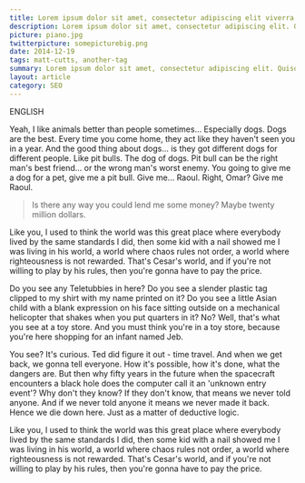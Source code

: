 ```yaml
---
title: Lorem ipsum dolor sit amet, consectetur adipiscing elit viverra fusce.
description: Lorem ipsum dolor sit amet, consectetur adipiscing elit. Quisque lobortis pellentesque neque, ac pretium urna finibus eget. Quisque id arcu varius, aliquet dui in nullam.
picture: piano.jpg
twitterpicture: somepicturebig.png
date: 2014-12-19
tags: matt-cutts, another-tag
summary: Lorem ipsum dolor sit amet, consectetur adipiscing elit. Quisque lobortis pellentesque neque, ac pretium urna finibus eget. Quisque id arcu varius, aliquet dui in nullam.
layout: article
category: SEO
---
```


ENGLISH

Yeah, I like animals better than people sometimes... Especially dogs. Dogs are the best. Every time you come home, they act like they haven't seen you in a year. And the good thing about dogs... is they got different dogs for different people. Like pit bulls. The dog of dogs. Pit bull can be the right man's best friend... or the wrong man's worst enemy. You going to give me a dog for a pet, give me a pit bull. Give me... Raoul. Right, Omar? Give me Raoul.
                
<blockquote>Is there any way you could lend me some money? Maybe twenty million dollars.</blockquote>
                
Like you, I used to think the world was this great place where everybody lived by the same standards I did, then some kid with a nail showed me I was living in his world, a world where chaos rules not order, a world where righteousness is not rewarded. That's Cesar's world, and if you're not willing to play by his rules, then you're gonna have to pay the price.
                
Do you see any Teletubbies in here? Do you see a slender plastic tag clipped to my shirt with my name printed on it? Do you see a little Asian child with a blank expression on his face sitting outside on a mechanical helicopter that shakes when you put quarters in it? No? Well, that's what you see at a toy store. And you must think you're in a toy store, because you're here shopping for an infant named Jeb.
                
<p>You see? It's curious. Ted did figure it out - time travel. And when we get back, we gonna tell everyone. How it's possible, how it's done, what the dangers are. But then why fifty years in the future when the spacecraft encounters a black hole does the computer call it an 'unknown entry event'? Why don't they know? If they don't know, that means we never told anyone. And if we never told anyone it means we never made it back. Hence we die down here. Just as a matter of deductive logic. </p>
                
<p>Like you, I used to think the world was this great place where everybody lived by the same standards I did, then some kid with a nail showed me I was living in his world, a world where chaos rules not order, a world where righteousness is not rewarded. That's Cesar's world, and if you're not willing to play by his rules, then you're gonna have to pay the price. </p>
